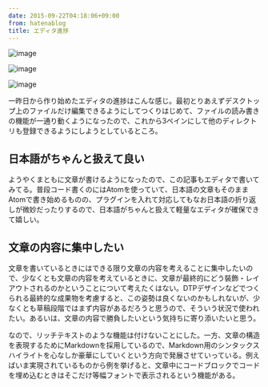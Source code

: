 ```yaml
---
date: 2015-09-22T04:18:06+09:00
from: hatenablog
title: エディタ進捗
---
```

![image](https://cloud.githubusercontent.com/assets/111689/10002888/95aa82a2-60e4-11e5-86c5-638d4f3bd0f8.png)

![image](https://cloud.githubusercontent.com/assets/111689/10007363/81a7c1aa-60ff-11e5-9246-1ab87540fcb5.png)

![image](https://cloud.githubusercontent.com/assets/111689/10002881/8d99a2be-60e4-11e5-9957-5e3dedbf8480.png)

一昨日から作り始めたエディタの進捗はこんな感じ。最初とりあえずデスクトップ上のファイルだけ編集できるようにしてつくりはじめて、ファイルの読み書きの機能が一通り動くようになったので、これから3ペインにして他のディレクトリも登録できるようにしようとしているところ。

## 日本語がちゃんと扱えて良い

ようやくまともに文章が書けるようになったので、この記事もエディタで書いてみてる。普段コード書くのにはAtomを使っていて、日本語の文章もそのままAtomで書き始めるものの、プラグインを入れて対応してもなお日本語の折り返しが微妙だったりするので、日本語がちゃんと扱えて軽量なエディタが確保できて嬉しい。

## 文章の内容に集中したい

文章を書いているときにはできる限り文章の内容を考えることに集中したいので、少なくとも文章の内容を考えているときに、文章が最終的にどう裝飾・レイアウトされるのかということについて考えたくはない。DTPデザインなどでつくられる最終的な成果物を考慮すると、この姿勢は良くないのかもしれないが、少なくとも草稿段階ではまず内容があるだろうと思うので、そういう状況で使われたい。あるいは、文章の内容で勝負したいという気持ちに寄り添いたいと思う。

なので、リッチテキストのような機能は付けないことにした。一方、文章の構造を表現するためにMarkdownを採用しているので、Markdown用のシンタックスハイライトを心なしか豪華にしていくという方向で発展させていっている。例えばいま実現されているものから例を挙げると、文章中にコードブロックでコードを埋め込むときはそこだけ等幅フォントで表示されるという機能がある。

